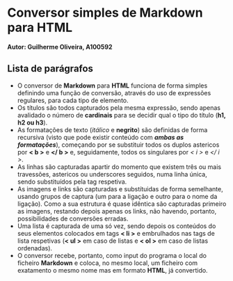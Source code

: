 # Conversor simples de Markdown para HTML
**Autor: Guilherme Oliveira, A100592**

## Lista de parágrafos
- O conversor de **Markdown** para **HTML** funciona de forma simples definindo uma função de conversão, através do uso de expressões regulares, para cada tipo de elemento.
- Os títulos são todos capturados pela mesma expressão, sendo apenas avalidado o número de **cardinais** para se decidir qual o tipo do título (**h1, h2 ou h3**).
- As formatações de texto (*itálico* e **negrito**) são definidas de forma recursiva (visto que pode existir conteúdo com ***ambas as formatações***), começando por se substituir todos os duplos astericos por **< b >** e **</ b >** e, seguidamente, todos os singulares por *< i >* e *</ i >*.
- As linhas são capturadas apartir do momento que existem três ou mais travessões, astericos ou underscores seguidos, numa linha única, sendo substituídos pela tag respetiva.
- As imagens e links são capturadas e substítuidas de forma semelhante, usando grupos de captura (um para a ligação e outro para o nome da ligação). Como a sua estrutura é quase idêntica são capturadas primeiro as imagens, restando depois apenas os links, não havendo, portanto, possibilidades de conversões erradas.
- Uma lista é capturada de uma só vez, sendo depois os conteúdos do seus elementos colocados em tags **< li >** e embrulhados nas tags de lista respetivas (**< ul >** em caso de listas e **< ol >** em caso de listas ordenadas).
- O conversor recebe, portanto, como input do programa o local do ficheiro **Markdown** e coloca, no mesmo local, um ficheiro com exatamento o mesmo nome mas em formato **HTML**, já convertido.